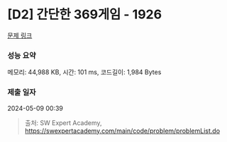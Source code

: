 # [D2] 간단한 369게임 - 1926 

[문제 링크](https://swexpertacademy.com/main/code/problem/problemDetail.do?contestProbId=AV5PTeo6AHUDFAUq) 

### 성능 요약

메모리: 44,988 KB, 시간: 101 ms, 코드길이: 1,984 Bytes

### 제출 일자

2024-05-09 00:39



> 출처: SW Expert Academy, https://swexpertacademy.com/main/code/problem/problemList.do